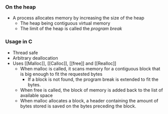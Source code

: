 ### On the heap
- A process allocates memory by increasing the size of the heap
	- The heap being contiguous virtual memory
	- The limit of the heap is called the _program break_

### Usage in C
- Thread safe
- Arbitrary deallocation
- Uses [[Malloc]], [[Calloc]], [[free]] and [[Realloc]]
	- When malloc is called, it scans memory for a contiguous block that is big enough to fit the requested bytes
		- If a block is not found, the program break is extended to fit the bytes.
	- When free is called, the block of memory is added back to the list of available space
	- When malloc allocates a block, a header containing the amount of bytes stored is saved on the bytes preceding the block.